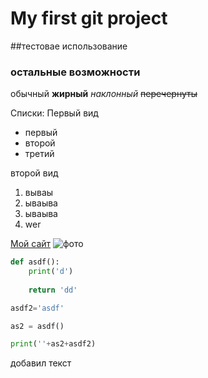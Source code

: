 # My first git project
##тестовае использование
### остальные возможности

обычный **жирный**  *наклонный* ~~перечернуты~~

Списки:
Первый вид
* первый
* второй
* третий

второй вид
1. вываы
2. ываыва
3. ываыва
4. wer

[Мой сайт](http://gredi.narod.ru)
![фото](http://gredi.narod.ru/pic/bannerabout.gif)

```python
def asdf():
    print('d')
    
    return 'dd'

asdf2='asdf'

as2 = asdf()

print(''+as2+asdf2)

```

добавил текст
